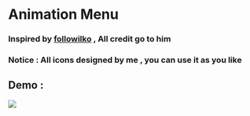 
# Animation Menu

### Inspired by [followilko](https://dribbble.com/shots/2918853-Weekly-Layup-15-Mobile-Nav) , All credit go to him

### Notice : All icons designed by me , you can use it as you like 

## Demo :


![](https://github.com/X901/AnimationMenu/blob/master/Demo.gif)
